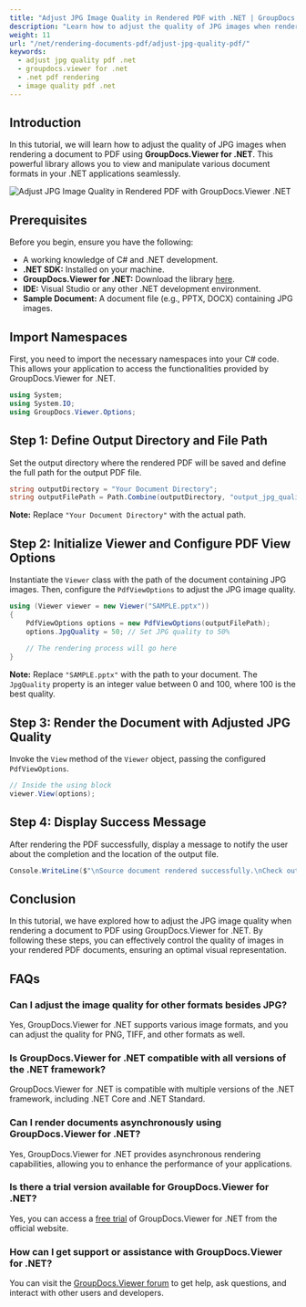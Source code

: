 ```yaml
---
title: "Adjust JPG Image Quality in Rendered PDF with .NET | GroupDocs.Viewer"
description: "Learn how to adjust the quality of JPG images when rendering documents to PDF in your .NET applications using GroupDocs.Viewer. Enhance your document viewing experience."
weight: 11
url: "/net/rendering-documents-pdf/adjust-jpg-quality-pdf/"
keywords:
  - adjust jpg quality pdf .net
  - groupdocs.viewer for .net
  - .net pdf rendering
  - image quality pdf .net
---
```


## Introduction

In this tutorial, we will learn how to adjust the quality of JPG images when rendering a document to PDF using **GroupDocs.Viewer for .NET**. This powerful library allows you to view and manipulate various document formats in your .NET applications seamlessly.

![Adjust JPG Image Quality in Rendered PDF with GroupDocs.Viewer .NET](/viewer/rendering-documents-pdf/adjust-jpg-image-quality-in-rendered-pdf.png)

## Prerequisites

Before you begin, ensure you have the following:

- A working knowledge of C# and .NET development.
- **.NET SDK:** Installed on your machine.
- **GroupDocs.Viewer for .NET:** Download the library [here](https://releases.groupdocs.com/viewer/net/).
- **IDE:** Visual Studio or any other .NET development environment.
- **Sample Document:** A document file (e.g., PPTX, DOCX) containing JPG images.

## Import Namespaces

First, you need to import the necessary namespaces into your C# code. This allows your application to access the functionalities provided by GroupDocs.Viewer for .NET.

```csharp
using System;
using System.IO;
using GroupDocs.Viewer.Options;
```

## Step 1: Define Output Directory and File Path

Set the output directory where the rendered PDF will be saved and define the full path for the output PDF file.

```csharp
string outputDirectory = "Your Document Directory";
string outputFilePath = Path.Combine(outputDirectory, "output_jpg_quality.pdf");
```

**Note:** Replace `"Your Document Directory"` with the actual path.

## Step 2: Initialize Viewer and Configure PDF View Options

Instantiate the `Viewer` class with the path of the document containing JPG images. Then, configure the `PdfViewOptions` to adjust the JPG image quality.

```csharp
using (Viewer viewer = new Viewer("SAMPLE.pptx"))
{
    PdfViewOptions options = new PdfViewOptions(outputFilePath);
    options.JpgQuality = 50; // Set JPG quality to 50%
    
    // The rendering process will go here
}
```

**Note:** Replace `"SAMPLE.pptx"` with the path to your document. The `JpgQuality` property is an integer value between 0 and 100, where 100 is the best quality.

## Step 3: Render the Document with Adjusted JPG Quality

Invoke the `View` method of the `Viewer` object, passing the configured `PdfViewOptions`.

```csharp
// Inside the using block
viewer.View(options);
```

## Step 4: Display Success Message

After rendering the PDF successfully, display a message to notify the user about the completion and the location of the output file.

```csharp
Console.WriteLine($"\nSource document rendered successfully.\nCheck output in {outputDirectory}.");
```

## Conclusion

In this tutorial, we have explored how to adjust the JPG image quality when rendering a document to PDF using GroupDocs.Viewer for .NET. By following these steps, you can effectively control the quality of images in your rendered PDF documents, ensuring an optimal visual representation.

## FAQs

### Can I adjust the image quality for other formats besides JPG?

Yes, GroupDocs.Viewer for .NET supports various image formats, and you can adjust the quality for PNG, TIFF, and other formats as well.

### Is GroupDocs.Viewer for .NET compatible with all versions of the .NET framework?

GroupDocs.Viewer for .NET is compatible with multiple versions of the .NET framework, including .NET Core and .NET Standard.

### Can I render documents asynchronously using GroupDocs.Viewer for .NET?

Yes, GroupDocs.Viewer for .NET provides asynchronous rendering capabilities, allowing you to enhance the performance of your applications.

### Is there a trial version available for GroupDocs.Viewer for .NET?

Yes, you can access a [free trial](https://releases.groupdocs.com/) of GroupDocs.Viewer for .NET from the official website.

### How can I get support or assistance with GroupDocs.Viewer for .NET?

You can visit the [GroupDocs.Viewer forum](https://forum.groupdocs.com/c/viewer/9) to get help, ask questions, and interact with other users and developers.